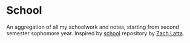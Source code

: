 # School

An aggregation of all my schoolwork and notes, starting from second semester sophomore year. Inspired by [school](http://github.com/zachlatta/school) repository by [Zach Latta](@zachlatta).
